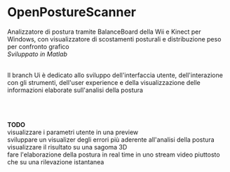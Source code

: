 # OpenPostureScanner
Analizzatore di postura tramite BalanceBoard della Wii e Kinect per Windows, con visualizzatore di scostamenti posturali e distribuzione peso per confronto grafico <br>
<i>Sviluppato in Matlab</i>
<br><br>
<p>
Il branch Ui è dedicato allo sviluppo dell'interfaccia utente, dell'interazione con gli strumenti, dell'user experience e della visualizzazione delle informazioni elaborate sull'analisi della postura
</p>
<br><br>

<b>TODO</b><br>
visualizzare i parametri utente in una preview<br>
sviluppare un visualizer degli errori più aderente all'analisi della postura<br>
visualizzare il risultato su una sagoma 3D<br>
fare l'elaborazione della postura in real time in uno stream video piuttosto che su una rilevazione istantanea<br>
